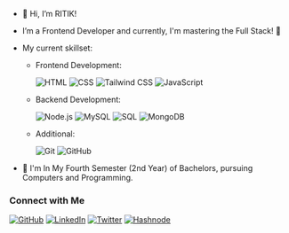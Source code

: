 - 👋 Hi, I’m RITIK!
- I’m a Frontend Developer and currently, I'm mastering the Full Stack! 🚀
- My current skillset:
  
  - Frontend Development:
    
    ![HTML](https://img.shields.io/badge/-HTML-E34F26?style=for-the-badge&logo=html5&logoColor=white)
    ![CSS](https://img.shields.io/badge/-CSS-1572B6?style=for-the-badge&logo=css3&logoColor=white)
    ![Tailwind CSS](https://img.shields.io/badge/-Tailwind_CSS-38B2AC?style=for-the-badge&logo=tailwind-css&logoColor=white)
    ![JavaScript](https://img.shields.io/badge/-JavaScript-F7DF1E?style=for-the-badge&logo=javascript&logoColor=black)
   - Backend Development:
    
      ![Node.js](https://img.shields.io/badge/-Node.js-339933?style=for-the-badge&logo=node.js&logoColor=white)
    ![MySQL](https://img.shields.io/badge/-MySQL-4479A1?style=for-the-badge&logo=mysql&logoColor=white)
    ![SQL](https://img.shields.io/badge/-SQL-4479A1?style=for-the-badge&logo=sql&logoColor=white)
    ![MongoDB](https://img.shields.io/badge/-MongoDB-47A248?style=for-the-badge&logo=mongodb&logoColor=white)
  - Additional:
    
    ![Git](https://img.shields.io/badge/-Git-F05032?style=for-the-badge&logo=git&logoColor=white)
    ![GitHub](https://img.shields.io/badge/-GitHub-181717?style=for-the-badge&logo=github&logoColor=white)


- 🌱 I'm In My Fourth Semester (2nd Year) of Bachelors, pursuing Computers and Programming. 

### Connect with Me

[![GitHub](https://img.shields.io/badge/-GitHub-181717?style=for-the-badge&logo=github&logoColor=white)](https://github.com/RITIK-coder-1)
[![LinkedIn](https://img.shields.io/badge/-LinkedIn-0077B5?style=for-the-badge&logo=linkedin&logoColor=white)](https://www.linkedin.com/in/ritik-mahapatra)
[![Twitter](https://img.shields.io/badge/-Twitter-1DA1F2?style=for-the-badge&logo=twitter&logoColor=white)](https://twitter.com/@_R_T_K__)
[![Hashnode](https://img.shields.io/badge/Hashnode-%23FFA500?style=for-the-badge&logo=hashnode&logoColor=white)](https://hashnode.com/@Ritik111)


